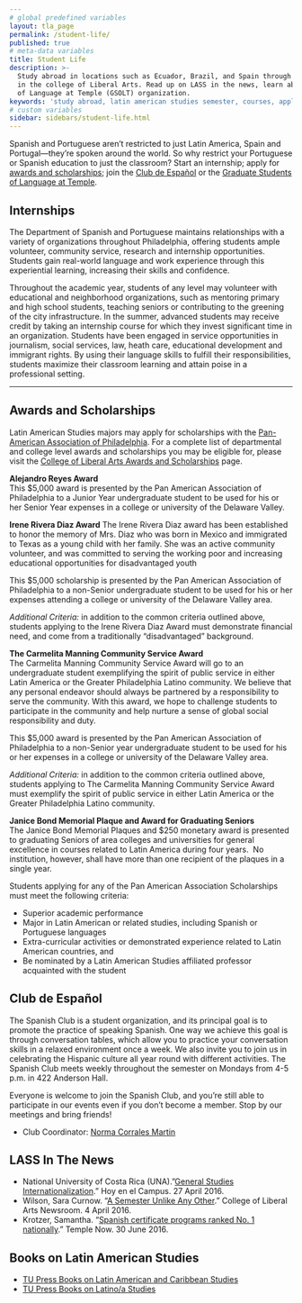 ```yaml
---
# global predefined variables
layout: tla_page
permalink: /student-life/
published: true
# meta-data variables
title: Student Life
description: >-
  Study abroad in locations such as Ecuador, Brazil, and Spain through Temple University’s Latin American Studies program
  in the college of Liberal Arts. Read up on LASS in the news, learn about awards and scholarships, and our Graduate Students
  of Language at Temple (GSOLT) organization.
keywords: 'study abroad, latin american studies semester, courses, application, spain, awards and scholarships, GSOLT'
# custom variables
sidebar: sidebars/student-life.html
---
```

Spanish and Portuguese aren’t restricted to just Latin America, Spain and Portugal—they’re spoken around the world. So why restrict your Portuguese or Spanish education to just the classroom? Start an internship; apply for [awards and scholarships](#awards-and-scholarships); join the [Club de Español](#club-de-español) or the [Graduate Students of Language at Temple](#graduate-students-of-language-at-temple-gsolt).

## Internships
The Department of Spanish and Portuguese maintains relationships with a variety of organizations throughout Philadelphia, offering students ample volunteer, community service, research and internship opportunities. Students gain real-world language and work experience through this experiential learning, increasing their skills and confidence.

Throughout the academic year, students of any level may volunteer with educational and neighborhood organizations, such as mentoring primary and high school students, teaching seniors or contributing to the greening of the city infrastructure. In the summer, advanced students may receive credit by taking an internship course for which they invest significant time in an organization. Students have been engaged in service opportunities in journalism, social services, law, heath care, educational development and immigrant rights. By using their language skills to fulfill their responsibilities, students maximize their classroom learning and attain poise in a professional setting.

___

## Awards and Scholarships
Latin American Studies majors may apply for scholarships with the [Pan-American Association of Philadelphia](https://www.panamphilly.org/programs/scholarships). For a complete list of departmental and college level awards and scholarships you may be eligible for, please visit the [College of Liberal Arts Awards and Scholarships](https://liberalarts.temple.edu/about-us/resources/awards-and-scholarships?field_awards_department_nid=4579&field_awards_academics_class_value=All) page.

**Alejandro Reyes Award**<br>
This $5,000 award is presented by the Pan American Association of Philadelphia to a Junior Year undergraduate student to be used for his or her Senior Year expenses in a college or university of the Delaware Valley.

**Irene Rivera Diaz Award**
The Irene Rivera Diaz award has been established to honor the memory of Mrs. Diaz who was born in Mexico and immigrated to Texas as a young child with her family. She was an active community volunteer, and was committed to serving the working poor and increasing educational opportunities for disadvantaged youth

This $5,000 scholarship is presented by the Pan American Association of Philadelphia to a non-Senior undergraduate student to be used for his or her expenses attending a college or university of the Delaware Valley area.

_Additional Criteria:_ in addition to the common criteria outlined above, students applying to the Irene Rivera Diaz Award must demonstrate financial need, and come from a traditionally “disadvantaged” background.

**The Carmelita Manning Community Service Award**<br>
The Carmelita Manning Community Service Award will go to an undergraduate student exemplifying the spirit of public service in either Latin America or the Greater Philadelphia Latino community.   We believe that any personal endeavor should always be partnered by a responsibility to serve the community.  With this award, we hope to challenge students to participate in the community and help nurture a sense of global social responsibility and duty.

This $5,000 award is presented by the Pan American Association of Philadelphia to a non-Senior year undergraduate student to be used for his or her expenses in a college or university of the Delaware Valley area.

_Additional Criteria:_ in addition to the common criteria outlined above, students applying to The Carmelita Manning Community Service Award must exemplify the spirit of public service in either Latin America or the Greater Philadelphia Latino community.

**Janice Bond Memorial Plaque and Award for Graduating Seniors**<br>
The Janice Bond Memorial Plaques and $250 monetary award is presented to graduating Seniors of area colleges and universities for general excellence in courses related to Latin America during four years.  No institution, however, shall have more than one recipient of the plaques in a single year.

Students applying for any of the Pan American Association Scholarships must meet the following criteria:

- Superior academic performance
- Major in Latin American or related studies, including Spanish or Portuguese languages
- Extra-curricular activities or demonstrated experience related to Latin American countries, and
- Be nominated by a Latin American Studies affiliated professor acquainted with the student

## Club de Español
The Spanish Club is a student organization, and its principal goal is to promote the practice of speaking Spanish. One way we achieve this goal is through conversation tables, which allow you to practice your conversation skills in a relaxed environment once a week. We also invite you to join us in celebrating the Hispanic culture all year round with different activities. The Spanish Club meets weekly throughout the semester on Mondays from 4-5 p.m. in 422 Anderson Hall.

Everyone is welcome to join the Spanish Club, and you’re still able to participate in our events even if you don’t become a member. Stop by our meetings and bring friends!
- Club Coordinator: [Norma Corrales Martin](mailto:ncm@temple.edu)

## LASS In The News
- National University of Costa Rica (UNA).”[General Studies Internationalization](http://www.hoyenelcampus.una.ac.cr//index.php?option=com_content&task=view&id=1766&Itemid=52).” Hoy en el Campus. 27 April 2016.
- Wilson, Sara Curnow. “[A Semester Unlike Any Other](https://liberalarts.temple.edu/about-us/newsroom/semester-unlike-any-other).” College of Liberal Arts Newsroom. 4 April 2016.
- Krotzer, Samantha. “[Spanish certificate programs ranked No. 1 nationally](https://news.temple.edu/news/2016-06-30/spanish-certificate-programs-ranked-number-one-nationally).” Temple Now. 30 June 2016.

## Books on Latin American Studies
- [TU Press Books on Latin American and Caribbean Studies](http://tupress.temple.edu/)
- [TU Press Books on Latino/a Studies](http://tupress.temple.edu/)
